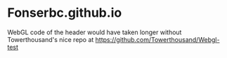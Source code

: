 Fonserbc.github.io
==================

WebGL code of the header would have taken longer without Towerthousand's nice repo at https://github.com/Towerthousand/Webgl-test
